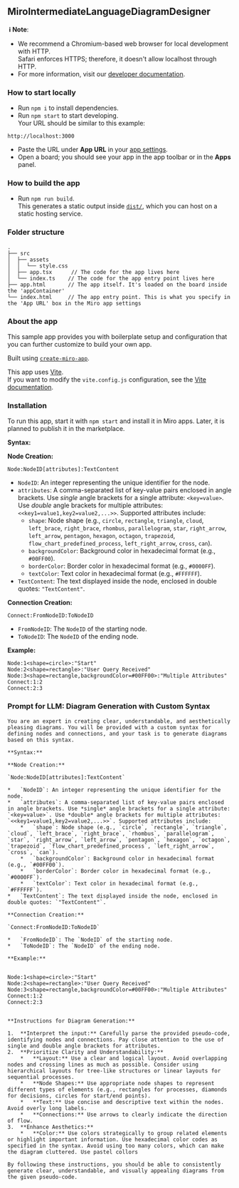 ## MiroIntermediateLanguageDiagramDesigner

**&nbsp;ℹ&nbsp;Note**:

- We recommend a Chromium-based web browser for local development with HTTP. \
  Safari enforces HTTPS; therefore, it doesn't allow localhost through HTTP.
- For more information, visit our [developer documentation](https://developers.miro.com).

### How to start locally

- Run `npm i` to install dependencies.
- Run `npm start` to start developing. \
  Your URL should be similar to this example:
 ```
 http://localhost:3000
 ```
- Paste the URL under **App URL** in your
  [app settings](https://developers.miro.com/docs/build-your-first-hello-world-app#step-3-configure-your-app-in-miro).
- Open a board; you should see your app in the app toolbar or in the **Apps**
  panel.

### How to build the app

- Run `npm run build`. \
  This generates a static output inside [`dist/`](./dist), which you can host on a static hosting
  service.

### Folder structure

<!-- The following tree structure is just an example -->

```
.
├── src
│  ├── assets
│  │  └── style.css
│  ├── app.tsx      // The code for the app lives here
│  └── index.ts    // The code for the app entry point lives here
├── app.html       // The app itself. It's loaded on the board inside the 'appContainer'
└── index.html     // The app entry point. This is what you specify in the 'App URL' box in the Miro app settings
```

### About the app

This sample app provides you with boilerplate setup and configuration that you can further customize to build your own app.

<!-- describe shortly the purpose of the sample app -->

Built using [`create-miro-app`](https://www.npmjs.com/package/create-miro-app).

This app uses [Vite](https://vitejs.dev/). \
If you want to modify the `vite.config.js` configuration, see the [Vite documentation](https://vitejs.dev/guide/).

### Installation

To run this app, start it with `npm start` and install it in Miro apps. Later, it is planned to publish it in the marketplace.


**Syntax:**

**Node Creation:**

`Node:NodeID[attributes]:TextContent`

*   `NodeID`: An integer representing the unique identifier for the node.
*   `attributes`: A comma-separated list of key-value pairs enclosed in angle brackets. Use *single* angle brackets for a single attribute: `<key=value>`. Use *double* angle brackets for multiple attributes: `<<key1=value1,key2=value2,...>>`. Supported attributes include:
    *   `shape`: Node shape (e.g., `circle`, `rectangle`, `triangle`, `cloud`, `left_brace`, `right_brace`, `rhombus`, `parallelogram`, `star`, `right_arrow`, `left_arrow`, `pentagon`, `hexagon`, `octagon`, `trapezoid`, `flow_chart_predefined_process`, `left_right_arrow`, `cross`, `can`).
    *   `backgroundColor`: Background color in hexadecimal format (e.g., `#00FF00`).
    *   `borderColor`: Border color in hexadecimal format (e.g., `#0000FF`).
    *   `textColor`: Text color in hexadecimal format (e.g., `#FFFFFF`).
*   `TextContent`: The text displayed inside the node, enclosed in double quotes: `"TextContent"`.

**Connection Creation:**

`Connect:FromNodeID:ToNodeID`

*   `FromNodeID`: The `NodeID` of the starting node.
*   `ToNodeID`: The `NodeID` of the ending node.

**Example:**

```
Node:1<shape=circle>:"Start"
Node:2<shape=rectangle>:"User Query Received"
Node:3<shape=rectangle,backgroundColor=#00FF00>:"Multiple Attributes"
Connect:1:2
Connect:2:3
```

### Prompt for LLM: Diagram Generation with Custom Syntax

```
You are an expert in creating clear, understandable, and aesthetically pleasing diagrams. You will be provided with a custom syntax for defining nodes and connections, and your task is to generate diagrams based on this syntax.

**Syntax:**

**Node Creation:**

`Node:NodeID[attributes]:TextContent`

*   `NodeID`: An integer representing the unique identifier for the node.
*   `attributes`: A comma-separated list of key-value pairs enclosed in angle brackets. Use *single* angle brackets for a single attribute: `<key=value>`. Use *double* angle brackets for multiple attributes: `<<key1=value1,key2=value2,...>>`. Supported attributes include:
    *   `shape`: Node shape (e.g., `circle`, `rectangle`, `triangle`, `cloud`, `left_brace`, `right_brace`, `rhombus`, `parallelogram`, `star`, `right_arrow`, `left_arrow`, `pentagon`, `hexagon`, `octagon`, `trapezoid`, `flow_chart_predefined_process`, `left_right_arrow`, `cross`, `can`).
    *   `backgroundColor`: Background color in hexadecimal format (e.g., `#00FF00`).
    *   `borderColor`: Border color in hexadecimal format (e.g., `#0000FF`).
    *   `textColor`: Text color in hexadecimal format (e.g., `#FFFFFF`).
*   `TextContent`: The text displayed inside the node, enclosed in double quotes: `"TextContent"`.

**Connection Creation:**

`Connect:FromNodeID:ToNodeID`

*   `FromNodeID`: The `NodeID` of the starting node.
*   `ToNodeID`: The `NodeID` of the ending node.

**Example:**


Node:1<shape=circle>:"Start"
Node:2<shape=rectangle>:"User Query Received"
Node:3<shape=rectangle,backgroundColor=#00FF00>:"Multiple Attributes"
Connect:1:2
Connect:2:3


**Instructions for Diagram Generation:**

1.  **Interpret the input:** Carefully parse the provided pseudo-code, identifying nodes and connections. Pay close attention to the use of single and double angle brackets for attributes.
2.  **Prioritize Clarity and Understandability:**
    *   **Layout:** Use a clear and logical layout. Avoid overlapping nodes and crossing lines as much as possible. Consider using hierarchical layouts for tree-like structures or linear layouts for sequential processes.
    *   **Node Shapes:** Use appropriate node shapes to represent different types of elements (e.g., rectangles for processes, diamonds for decisions, circles for start/end points).
    *   **Text:** Use concise and descriptive text within the nodes. Avoid overly long labels.
    *   **Connections:** Use arrows to clearly indicate the direction of flow.
3.  **Enhance Aesthetics:**
    *   **Color:** Use colors strategically to group related elements or highlight important information. Use hexadecimal color codes as specified in the syntax. Avoid using too many colors, which can make the diagram cluttered. Use pastel collors

By following these instructions, you should be able to consistently generate clear, understandable, and visually appealing diagrams from the given pseudo-code.
```

